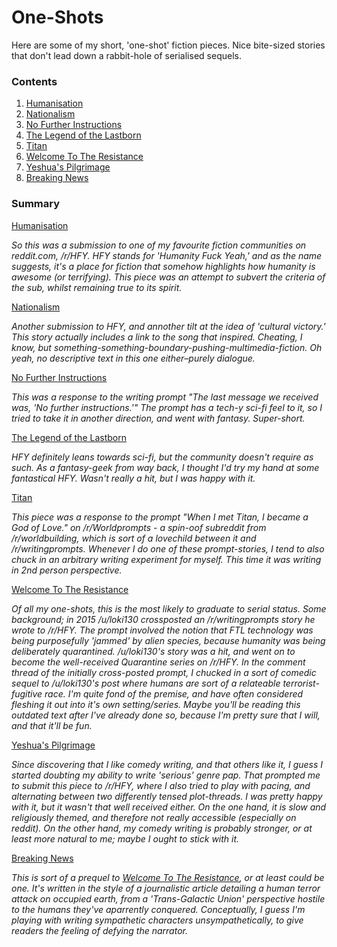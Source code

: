 # One-Shots
Here are some of my short, 'one-shot' fiction pieces. Nice bite-sized stories that don't lead down a rabbit-hole of serialised sequels.

### Contents
1. [Humanisation](http://bklaughton.com/OneShots/short_stories/humanisation.html)
2. [Nationalism](http://bklaughton.com/OneShots/short_stories/nationalism.html)
3. [No Further Instructions](http://bklaughton.com/OneShots/short_stories/no_further_instructions.html)
4. [The Legend of the Lastborn](http://bklaughton.com/OneShots/short_stories/the_legend_of_the_lastborn.html)
5. [Titan](http://bklaughton.com/OneShots/short_stories/titan.html)
6. [Welcome To The Resistance](http://bklaughton.com/OneShots/short_stories/welcome_to_the_resistance.html)
7. [Yeshua's Pilgrimage](http://bklaughton.com/OneShots/short_stories/yeshuas_pilgrimage.html)
8. [Breaking News](http://bklaughton.com/OneShots/short_stories/breaking_news.html)


### Summary
  [Humanisation](http://bklaughton.com/OneShots/short_stories/humanisation.html)

  _So this was a submission to one of my favourite fiction communities on reddit.com, /r/HFY. HFY stands for 'Humanity Fuck Yeah,' and as the name suggests, it's a place for fiction that somehow highlights how humanity is awesome (or terrifying). This piece was an attempt to subvert the criteria of the sub, whilst remaining true to its spirit._
  
  [Nationalism](http://bklaughton.com/OneShots/short_stories/nationalism.html)

  _Another submission to HFY, and annother tilt at the idea of 'cultural victory.' This story actually includes a link to the song that inspired. Cheating, I know, but something-something-boundary-pushing-multimedia-fiction. Oh yeah, no descriptive text in this one either–purely dialogue._
  
  [No Further Instructions](http://bklaughton.com/OneShots/short_stories/no_further_instructions.html)

  _This was a response to the writing prompt "The last message we received was, 'No further instructions.'" The prompt has a tech-y sci-fi feel to it, so I tried to take it in another direction, and went with fantasy. Super-short._

  [The Legend of the Lastborn](http://bklaughton.com/OneShots/short_stories/the_legend_of_the_lastborn)

  _HFY definitely leans towards sci-fi, but the community doesn't require as such. As a fantasy-geek from way back, I thought I'd try my hand at some fantastical HFY. Wasn't really a hit, but I was happy with it._

  [Titan](http://bklaughton.com/OneShots/short_stories/titan.html)

  _This piece was a response to the prompt "When I met Titan, I became a God of Love." on /r/Worldprompts - a spin-oof subreddit from /r/worldbuilding, which is sort of a lovechild between it and /r/writingprompts. Whenever I do one of these prompt-stories, I tend to also chuck in an arbitrary writing experiment for myself. This time it was writing in 2nd person perspective._

  [Welcome To The Resistance](http://bklaughton.com/OneShots/short_stories/welcome_to_the_resistance.html)

  _Of all my one-shots, this is the most likely to graduate to serial status. Some background; in 2015 /u/loki130 crossposted an /r/writingprompts story he wrote to /r/HFY. The prompt involved the notion that FTL technology was being purposefully 'jammed' by alien species, because humanity was being deliberately quarantined. /u/loki130's story was a hit, and went on to become the well-received Quarantine series on /r/HFY. In the comment thread of the initially cross-posted prompt, I chucked in a sort of comedic sequel to /u/loki130's post where humans are sort of a relateable terrorist-fugitive race. I'm quite fond of the premise, and have often considered fleshing it out into it's own setting/series. Maybe you'll be reading this outdated text after I've already done so, because I'm pretty sure that I will, and that it'll be fun._

  [Yeshua's Pilgrimage](http://bklaughton.com/OneShots/short_stories/yeshuas_pilgrimage.html)

  _Since discovering that I like comedy writing, and that others like it, I guess I started doubting my ability to write 'serious' genre pap. That prompted me to submit this piece to /r/HFY, where I also tried to play with pacing, and alternating between two differently tensed plot-threads. I was pretty happy with it, but it wasn't that well received either. On the one hand, it is slow and religiously themed, and therefore not really accessible (especially on reddit). On the other hand, my comedy writing is probably stronger, or at least more natural to me; maybe I ought to stick with it._
  
  [Breaking News](http://bklaughton.com/OneShots/short_stories/breaking_news.html)
  
  _This is sort of a prequel to [Welcome To The Resistance](http://bklaughton.com/OneShots/short_stories/welcome_to_the_resistance.html), or at least could be one. It's written in the style of a journalistic article detailing a human terror attack on occupied earth, from a 'Trans-Galactic Union' perspective hostile to the humans they've aparrently conquered. Conceptually, I guess I'm playing with writing sympathetic characters unsympathetically, to give readers the feeling of defying the narrator._


